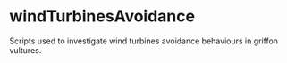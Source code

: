 # windTurbinesAvoidance
Scripts used to investigate wind turbines avoidance behaviours in griffon vultures.
